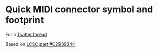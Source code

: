 # Quick MIDI connector symbol and footprint

For a [Twitter thread](https://x.com/JeremySCook/status/1792738457669820791)

Based on [LCSC part #C2939344](https://www.lcsc.com/product-detail/Circular-Connectors-Cable-Connectors_HOOYA-DIN-504-M10_C2939344.html)
